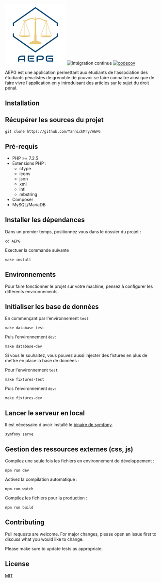 ![AEPG](docs/images/logo-aepg.png)
![Intégration continue](https://github.com/YannickMry/AEPG/actions/workflows/ci/badge.svg?branch=main&event=push)
[![codecov](https://codecov.io/gh/YannickMry/AEPG/branch/main/graph/badge.svg?token=D0B133EVOJ)](https://codecov.io/gh/YannickMry/AEPG)

AEPG est une application permettant aux étudiants de l'association des étudiants pénalistes de grenoble de pouvoir se faire connaitre ainsi que de faire vivre l'application en y introduisant des articles sur le sujet du droit pénal.

## Installation

## Récupérer les sources du projet

```
git clone https://github.com/YannickMry/AEPG
```

## Pré-requis
* PHP >= 7.2.5
* Extensions PHP :
    * ctype
    * iconv
    * json
    * xml
    * intl
    * mbstring
* Composer
* MySQL/MariaDB

## Installer les dépendances
Dans un premier temps, positionnez vous dans le dossier du projet :
```
cd AEPG
```

Exectuer la commande suivante
```
make install
```

## Environnements
Pour faire fonctionner le projet sur votre machine, pensez à configurer les différents environnements.

## Initialiser les base de données
En commençant par l'environnement `test`
```
make database-test
```

Puis l'environnement `dev`:
```
make database-dev
```

Si vous le souhaitez, vous pouvez aussi injecter des fixtures en plus de mettre en place la base de données :

Pour l'environnement `test`
```
make fixtures-test
```

Puis l'environnement `dev`:
```
make fixtures-dev
```

## Lancer le serveur en local
Il est nécessaire d'avoir installé le [binaire de symfony](https://symfony.com/download).
```
symfony serve
```

## Gestion des ressources externes (css, js)
Compilez une seule fois les fichiers en environnement de développement :
```
npm run dev
```

Activez la compilation automatique :
```
npm run watch
```

Compilez les fichiers pour la production :
```
npm run build
```

## Contributing
Pull requests are welcome. For major changes, please open an issue first to discuss what you would like to change.

Please make sure to update tests as appropriate.

## License
[MIT](https://choosealicense.com/licenses/mit/)